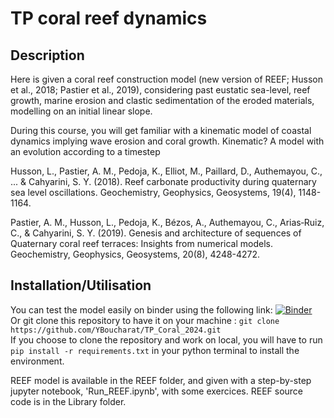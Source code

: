 # TP coral reef dynamics

## Description 
Here is given a coral reef construction model (new version of REEF; Husson et al., 2018; Pastier et al., 2019), considering past eustatic sea-level, reef growth, marine erosion and clastic sedimentation of the eroded materials, modelling on an initial linear slope.

During this course, you will get familiar with a kinematic model of coastal dynamics implying wave erosion and coral growth.
Kinematic? A model with an evolution according to a timestep

Husson, L., Pastier, A. M., Pedoja, K., Elliot, M., Paillard, D., Authemayou, C., ... & Cahyarini, S. Y. (2018). Reef carbonate productivity during quaternary sea level oscillations. Geochemistry, Geophysics, Geosystems, 19(4), 1148-1164.

Pastier, A. M., Husson, L., Pedoja, K., Bézos, A., Authemayou, C., Arias‐Ruiz, C., & Cahyarini, S. Y. (2019). Genesis and architecture of sequences of Quaternary coral reef terraces: Insights from numerical models. Geochemistry, Geophysics, Geosystems, 20(8), 4248-4272.

## Installation/Utilisation
You can test the model easily on binder using the following link: 
[![Binder](https://mybinder.org/badge_logo.svg)](https://mybinder.org/v2/gh/YBoucharat/TP_Coral_2024.git/HEAD) <br>
Or git clone this repository to have it on your machine : `git clone https://github.com/YBoucharat/TP_Coral_2024.git` <br>
If you choose to clone the repository and work on local, you will have to run `pip install -r requirements.txt` in your python terminal to install the environment.

REEF model is available in the REEF folder, and given with a step-by-step jupyter notebook, 'Run_REEF.ipynb', with some exercices. REEF source code is in the Library folder.

